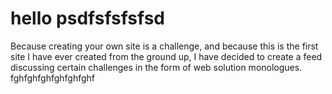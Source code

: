 # hello psdfsfsfsfsd

Because creating your own site is a challenge, and because this is the first site I have ever created from the ground up, I have decided to create a feed discussing certain challenges in the form of web solution monologues. 
fghfghfghfghfghfghf
